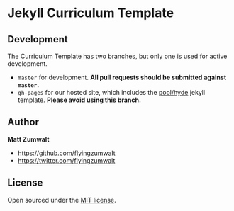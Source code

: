 # Jekyll Curriculum Template

## Development

The Curriculum Template has two branches, but only one is used for active development.

- `master` for development.  **All pull requests should be submitted against `master`.**
- `gh-pages` for our hosted site, which includes the [pool/hyde](https://github.com/poole/hyde) jekyll template. **Please avoid using this branch.**


## Author

**Matt Zumwalt**
- <https://github.com/flyingzumwalt>
- <https://twitter.com/flyingzumwalt>


## License

Open sourced under the [MIT license](LICENSE.md).
